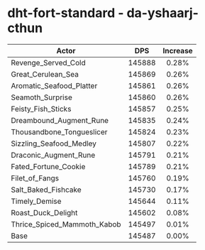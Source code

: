 # dht-fort-standard - da-yshaarj-cthun
| Actor | DPS | Increase |
|---|:---:|:---:|
|Revenge_Served_Cold|145888|0.28%|
|Great_Cerulean_Sea|145869|0.26%|
|Aromatic_Seafood_Platter|145861|0.26%|
|Seamoth_Surprise|145860|0.26%|
|Feisty_Fish_Sticks|145857|0.25%|
|Dreambound_Augment_Rune|145835|0.24%|
|Thousandbone_Tongueslicer|145824|0.23%|
|Sizzling_Seafood_Medley|145807|0.22%|
|Draconic_Augment_Rune|145791|0.21%|
|Fated_Fortune_Cookie|145789|0.21%|
|Filet_of_Fangs|145760|0.19%|
|Salt_Baked_Fishcake|145730|0.17%|
|Timely_Demise|145644|0.11%|
|Roast_Duck_Delight|145602|0.08%|
|Thrice_Spiced_Mammoth_Kabob|145497|0.01%|
|Base|145487|0.00%|
